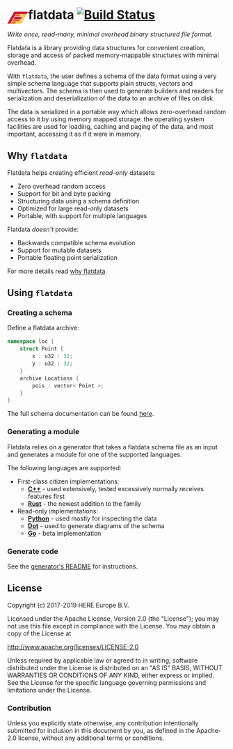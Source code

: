 # <img align="left" src="https://github.com/heremaps/flatdata/blob/master/docs/logo.svg" width="48" height="48"> flatdata [![Build Status](https://api.travis-ci.com/heremaps/flatdata.svg?branch=master)](https://travis-ci.com/heremaps/flatdata/)

_Write once, read-many, minimal overhead binary structured file format._

Flatdata is a library providing data structures for convenient creation, storage and access of packed memory-mappable structures with minimal overhead.

With `flatdata`, the user defines a schema of the data format using a very simple schema language that supports plain structs, vectors and multivectors. The schema is then used to generate builders and readers for serialization and deserialization of the data to an archive of files on disk.

The data is serialized in a portable way which allows zero-overhead random access to it by using memory mapped storage: the operating system facilities are used for loading, caching and paging of the data, and most important, accessing it as if it were in memory.

## Why `flatdata`

Flatdata helps creating efficient _read-only_ datasets:

* Zero overhead random access
* Support for bit and byte packing
* Structuring data using a schema definition
* Optimized for large read-only datasets
* Portable, with support for multiple languages

Flatdata _doesn't_ provide:

* Backwards compatible schema evolution
* Support for mutable datasets
* Portable floating point serialization

For more details read [why flatdata](docs/why-flatdata.md).

## Using `flatdata`

### Creating a schema

Define a flatdata archive:
```cpp
namespace loc {
    struct Point {
        x : u32 : 32;
        y : u32 : 32;
    }
    archive Locations {
        pois : vector< Point >;
    }
}
```

The full schema documentation can be found [here](docs/schema-language.md).

### Generating a module

Flatdata relies on a generator that takes a flatdata schema file as an input and
generates a module for one of the supported languages.

The following languages are supported:

  * First-class citizen implementations:
    * **[C++](./flatdata-cpp)** - used extensively, tested excessively normally receives features first
    * **[Rust](./flatdata-rs)** - the newest addition to the family
  * Read-only implementations:
    * **[Python](./flatdata-py)** - used mostly for inspecting the data
    * **[Dot](./flatdata-dot)** - used to generate diagrams of the schema
    * **[Go](./flatdata-go)** - beta implementation


### Generate code

See the [generator's README](./flatdata-py/generator/README.md#usage) for instructions.

## License

Copyright (c) 2017-2019 HERE Europe B.V.

Licensed under the Apache License, Version 2.0 (the "License");
you may not use this file except in compliance with the License.
You may obtain a copy of the License at

   http://www.apache.org/licenses/LICENSE-2.0

Unless required by applicable law or agreed to in writing, software
distributed under the License is distributed on an "AS IS" BASIS,
WITHOUT WARRANTIES OR CONDITIONS OF ANY KIND, either express or implied.
See the License for the specific language governing permissions and
limitations under the License.

### Contribution

Unless you explicitly state otherwise, any contribution intentionally submitted
for inclusion in this document by you, as defined in the Apache-2.0 license,
without any additional terms or conditions.
